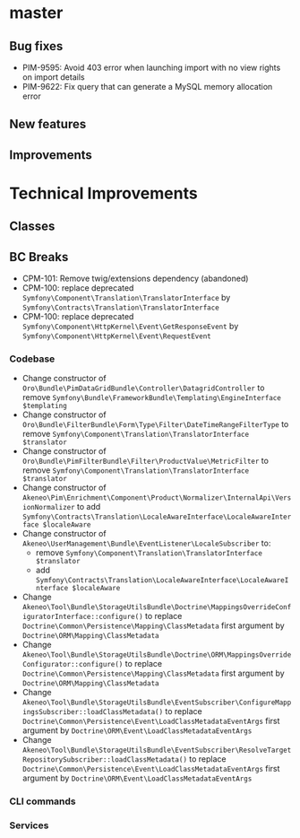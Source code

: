 # master

## Bug fixes

- PIM-9595: Avoid 403 error when launching import with no view rights on import details
- PIM-9622: Fix query that can generate a MySQL memory allocation error

## New features

## Improvements

# Technical Improvements

## Classes

## BC Breaks

- CPM-101: Remove twig/extensions dependency (abandoned)
- CPM-100: replace deprecated `Symfony\Component\Translation\TranslatorInterface` by `Symfony\Contracts\Translation\TranslatorInterface`
- CPM-100: replace deprecated `Symfony\Component\HttpKernel\Event\GetResponseEvent` by `Symfony\Component\HttpKernel\Event\RequestEvent`

### Codebase

- Change constructor of `Oro\Bundle\PimDataGridBundle\Controller\DatagridController` to remove `Symfony\Bundle\FrameworkBundle\Templating\EngineInterface $templating`
- Change constructor of `Oro\Bundle\FilterBundle\Form\Type\Filter\DateTimeRangeFilterType` to remove `Symfony\Component\Translation\TranslatorInterface $translator`
- Change constructor of `Oro\Bundle\PimFilterBundle\Filter\ProductValue\MetricFilter` to remove `Symfony\Component\Translation\TranslatorInterface $translator`
- Change constructor of `Akeneo\Pim\Enrichment\Component\Product\Normalizer\InternalApi\VersionNormalizer` to add `Symfony\Contracts\Translation\LocaleAwareInterface\LocaleAwareInterface $localeAware`
- Change constructor of `Akeneo\UserManagement\Bundle\EventListener\LocaleSubscriber` to:
    - remove `Symfony\Component\Translation\TranslatorInterface $translator`
    - add  `Symfony\Contracts\Translation\LocaleAwareInterface\LocaleAwareInterface $localeAware`
- Change `Akeneo\Tool\Bundle\StorageUtilsBundle\Doctrine\MappingsOverrideConfiguratorInterface::configure()` to replace `Doctrine\Common\Persistence\Mapping\ClassMetadata` first argument by `Doctrine\ORM\Mapping\ClassMetadata`
- Change `Akeneo\Tool\Bundle\StorageUtilsBundle\Doctrine\ORM\MappingsOverrideConfigurator::configure()` to replace `Doctrine\Common\Persistence\Mapping\ClassMetadata` first argument by `Doctrine\ORM\Mapping\ClassMetadata`
- Change `Akeneo\Tool\Bundle\StorageUtilsBundle\EventSubscriber\ConfigureMappingsSubscriber::loadClassMetadata()` to replace `Doctrine\Common\Persistence\Event\LoadClassMetadataEventArgs` first argument by `Doctrine\ORM\Event\LoadClassMetadataEventArgs`
- Change `Akeneo\Tool\Bundle\StorageUtilsBundle\EventSubscriber\ResolveTargetRepositorySubscriber::loadClassMetadata()` to replace `Doctrine\Common\Persistence\Event\LoadClassMetadataEventArgs` first argument by `Doctrine\ORM\Event\LoadClassMetadataEventArgs`

### CLI commands

### Services

